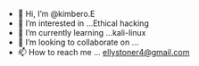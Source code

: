 - 👋 Hi, I’m @kimbero.E
- 👀 I’m interested in ...Ethical hacking
- 🌱 I’m currently learning ...kali-linux
- 💞️ I’m looking to collaborate on ...
- 📫 How to reach me ... ellystoner4@gmail.com

<!---
hehackske/hehackske is a ✨ special ✨ repository because its `README.md` (this file) appears on your GitHub profile.
You can click the Preview link to take a look at your changes.
--->
